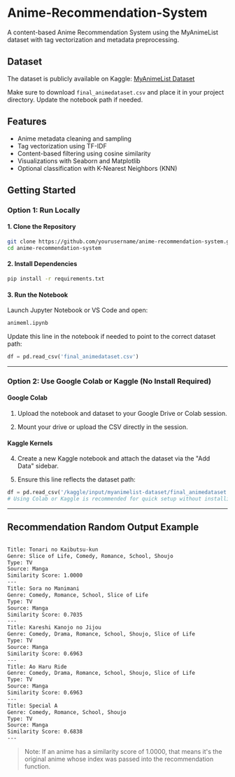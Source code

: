 # Anime-Recommendation-System
A content-based Anime Recommendation System using the MyAnimeList dataset with tag vectorization and metadata preprocessing.

## Dataset

The dataset is publicly available on Kaggle: [MyAnimeList Dataset](https://www.kaggle.com/datasets/dbdmobile/myanimelist-dataset?select=final_animedataset.csv)

Make sure to download `final_animedataset.csv` and place it in your project directory. Update the notebook path if needed.

## Features

- Anime metadata cleaning and sampling
- Tag vectorization using TF-IDF
- Content-based filtering using cosine similarity
- Visualizations with Seaborn and Matplotlib
- Optional classification with K-Nearest Neighbors (KNN)


## Getting Started

### Option 1: Run Locally

#### 1. Clone the Repository

```bash
git clone https://github.com/yourusername/anime-recommendation-system.git
cd anime-recommendation-system
```
#### 2. Install Dependencies
```bash
pip install -r requirements.txt
```

#### 3. Run the Notebook
Launch Jupyter Notebook or VS Code and open:

```bash
animeml.ipynb
```
Update this line in the notebook if needed to point to the correct dataset path:

```python
df = pd.read_csv('final_animedataset.csv')
```

---

### Option 2: Use Google Colab or Kaggle (No Install Required)
#### Google Colab

1. Upload the notebook and dataset to your Google Drive or Colab session.

2. Mount your drive or upload the CSV directly in the session.

#### Kaggle Kernels

4. Create a new Kaggle notebook and attach the dataset via the "Add Data" sidebar.

5. Ensure this line reflects the dataset path:

```python
df = pd.read_csv('/kaggle/input/myanimelist-dataset/final_animedataset.csv')
# Using Colab or Kaggle is recommended for quick setup without installing anything locally.
```
---

## Recommendation Random Output Example
```bash

Title: Tonari no Kaibutsu-kun 
Genre: Slice of Life, Comedy, Romance, School, Shoujo
Type: TV
Source: Manga
Similarity Score: 1.0000 
---
Title: Sora no Manimani
Genre: Comedy, Romance, School, Slice of Life
Type: TV
Source: Manga
Similarity Score: 0.7035
---
Title: Kareshi Kanojo no Jijou
Genre: Comedy, Drama, Romance, School, Shoujo, Slice of Life
Type: TV
Source: Manga
Similarity Score: 0.6963
---
Title: Ao Haru Ride
Genre: Comedy, Drama, Romance, School, Shoujo, Slice of Life
Type: TV
Source: Manga
Similarity Score: 0.6963
---
Title: Special A
Genre: Comedy, Romance, School, Shoujo
Type: TV
Source: Manga
Similarity Score: 0.6838
---
```
> Note: If an anime has a similarity score of 1.0000, that means it's the original anime whose index was passed into the recommendation function.
